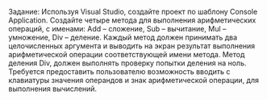 Задание:
Используя Visual Studio, создайте проект по шаблону Console Application.
Создайте четыре метода для выполнения арифметических операций, с именами: Add – сложение, Sub –
вычитание, Mul – умножение, Div – деление. Каждый метод должен принимать два целочисленных
аргумента и выводить на экран результат выполнения арифметической операции соответствующей
имени метода. Метод деления Div, должен выполнять проверку попытки деления на ноль.
Требуется предоставить пользователю возможность вводить с клавиатуры значения операндов и знак
арифметической операции, для выполнения вычислений.

